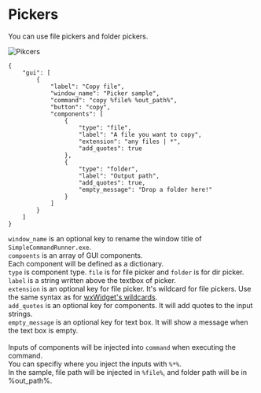 # Pickers
You can use file pickers and folder pickers.

![Pikcers](https://user-images.githubusercontent.com/69258547/171440880-5948a7f0-5e26-4c38-ab95-8c6daaf67f93.png)

```
{
    "gui": [
        {
            "label": "Copy file",
            "window_name": "Picker sample",
            "command": "copy %file% %out_path%",
            "button": "copy",
            "components": [
                {
                    "type": "file",
                    "label": "A file you want to copy",
                    "extension": "any files | *",
                    "add_quotes": true
                },
                {
                    "type": "folder",
                    "label": "Output path",
                    "add_quotes": true,
                    "empty_message": "Drop a folder here!"
                }
            ]
        }
    ]
}
```

`window_name` is an optional key to rename the window title of `SimpleCommandRunner.exe`.<br>
`compoents` is an array of GUI components.<br>
Each component will be defined as a dictionary.<br>
`type` is component type. `file` is for file picker and `folder` is for dir picker.<br>
`label` is a string written above the textbox of picker.<br>
`extension` is an optional key for file picker. It's wildcard for file pickers. Use the same syntax as for [wxWidget's wildcards](https://docs.wxwidgets.org/3.0/classwx_file_dialog.html).<br>
`add_quotes` is an optional key for components. It will add quotes to the input strings.<br>
`empty_message` is an optional key for text box. It will show a message when the text box is empty.<br>
<br>
Inputs of components will be injected into `command` when executing the command.<br>
You can specifiy where you inject the inputs with `%*%`.<br>
In the sample, file path will be injected in `%file%`, and folder path will be in %out_path%.
